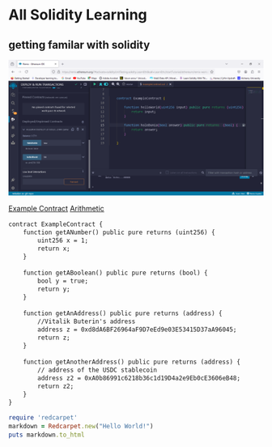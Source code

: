 # All Solidity Learning

## getting familar with solidity

![Example Contract](./output/eg1solidity.PNG)

[Example Contract](./ExampleContract.sol)
[Arithmetic](./Arithematic.sol)

```solidity I'm tab B
contract ExampleContract {
    function getANumber() public pure returns (uint256) {
        uint256 x = 1;
        return x;
    }

    function getABoolean() public pure returns (bool) {
        bool y = true;
        return y;
    }

    function getAnAddress() public pure returns (address) {
        //Vitalik Buterin's address
        address z = 0xd8dA6BF26964aF9D7eEd9e03E53415D37aA96045;
        return z;
    }

    function getAnotherAddress() public pure returns (address) {
        // address of the USDC stablecoin
        address z2 = 0xA0b86991c6218b36c1d19D4a2e9Eb0cE3606eB48;
        return z2;
    }
}

```

```ruby
require 'redcarpet'
markdown = Redcarpet.new("Hello World!")
puts markdown.to_html
```
